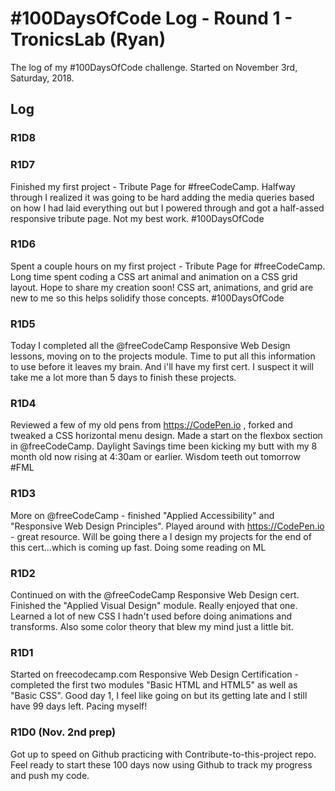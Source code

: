 # #100DaysOfCode Log - Round 1 - TronicsLab (Ryan)

The log of my #100DaysOfCode challenge. Started on November 3rd, Saturday, 2018.

## Log

### R1D8


### R1D7
Finished my first project - Tribute Page for #freeCodeCamp. Halfway through I realized it was going to be hard adding the media queries based on how I had laid everything out but I powered through and got a half-assed responsive tribute page. Not my best work. #100DaysOfCode


### R1D6
Spent a couple hours on my first project - Tribute Page for #freeCodeCamp. Long time spent coding a CSS art animal and animation on a CSS grid layout. Hope to share my creation soon! CSS art, animations, and grid are new to me so this helps solidify those concepts. #100DaysOfCode

### R1D5
Today I completed all the @freeCodeCamp Responsive Web Design lessons, moving on to the projects module. Time to put all this information to use before it leaves my brain. And i'll have my first cert. I suspect it will take me a lot more than 5 days to finish these projects.

### R1D4
Reviewed a few of my old pens from https://CodePen.io , forked and tweaked a CSS horizontal menu design. Made a start on the flexbox section in @freeCodeCamp. Daylight Savings time been kicking my butt with my 8 month old now rising at 4:30am or earlier. Wisdom teeth out tomorrow #FML 

### R1D3
More on @freeCodeCamp - finished "Applied Accessibility" and "Responsive Web Design Principles". Played around with https://CodePen.io - great resource. Will be going there a I design my projects for the end of this cert...which is coming up fast. Doing some reading on ML

### R1D2
Continued on with the @freeCodeCamp Responsive Web Design cert. Finished the "Applied Visual Design" module. Really enjoyed that one. Learned a lot of new CSS I hadn't used before doing animations and transforms. Also some color theory that blew my mind just a little bit. 

### R1D1 
Started on freecodecamp.com Responsive Web Design Certification - completed the first two modules "Basic HTML and HTML5" as well as "Basic CSS". Good day 1, I feel like going on but its getting late and I still have 99 days left. Pacing myself!

### R1D0 (Nov. 2nd prep)
Got up to speed on Github practicing with Contribute-to-this-project repo. Feel ready to start these 100 days now using Github to track my progress and push my code.